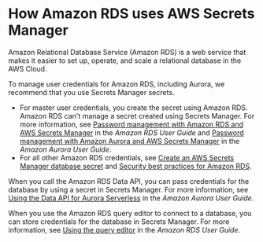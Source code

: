 # How Amazon RDS uses AWS Secrets Manager<a name="integrating_how-services-use-secrets_RDS"></a>

Amazon Relational Database Service \(Amazon RDS\) is a web service that makes it easier to set up, operate, and scale a relational database in the AWS Cloud\. 

To manage user credentials for Amazon RDS, including Aurora, we recommend that you use Secrets Manager secrets\. 
+ For master user credentials, you create the secret using Amazon RDS\. Amazon RDS can't manage a secret created using Secrets Manager\. For more information, see [Password management with Amazon RDS and AWS Secrets Manager](https://docs.aws.amazon.com/AmazonRDS/latest/UserGuide/rds-secrets-manager.html) in the *Amazon RDS User Guide* and [Password management with Amazon Aurora and AWS Secrets Manager](https://docs.aws.amazon.com/AmazonRDS/latest/AuroraUserGuide/rds-secrets-manager.html) in the *Amazon Aurora User Guide*\. 
+ For all other Amazon RDS credentials, see [Create an AWS Secrets Manager database secret](create_database_secret.md) and [Security best practices for Amazon RDS](https://docs.aws.amazon.com/AmazonRDS/latest/UserGuide/CHAP_BestPractices.Security.html)\.

When you call the Amazon RDS Data API, you can pass credentials for the database by using a secret in Secrets Manager\. For more information, see [Using the Data API for Aurora Serverless](https://docs.aws.amazon.com/AmazonRDS/latest/AuroraUserGuide/data-api.html) in the *Amazon Aurora User Guide*\.

When you use the Amazon RDS query editor to connect to a database, you can store credentials for the database in Secrets Manager\. For more information, see [Using the query editor](https://docs.aws.amazon.com/AmazonRDS/latest/AuroraUserGuide/query-editor.html) in the *Amazon RDS User Guide*\.